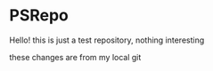 # PSRepo

Hello!
this is just a test repository, nothing interesting

these changes are from my local git
